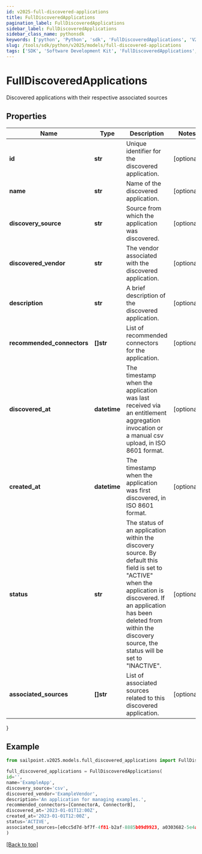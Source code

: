 ```yaml
---
id: v2025-full-discovered-applications
title: FullDiscoveredApplications
pagination_label: FullDiscoveredApplications
sidebar_label: FullDiscoveredApplications
sidebar_class_name: pythonsdk
keywords: ['python', 'Python', 'sdk', 'FullDiscoveredApplications', 'V2025FullDiscoveredApplications'] 
slug: /tools/sdk/python/v2025/models/full-discovered-applications
tags: ['SDK', 'Software Development Kit', 'FullDiscoveredApplications', 'V2025FullDiscoveredApplications']
---
```


# FullDiscoveredApplications

Discovered applications with their respective associated sources

## Properties

Name | Type | Description | Notes
------------ | ------------- | ------------- | -------------
**id** | **str** | Unique identifier for the discovered application. | [optional] 
**name** | **str** | Name of the discovered application. | [optional] 
**discovery_source** | **str** | Source from which the application was discovered. | [optional] 
**discovered_vendor** | **str** | The vendor associated with the discovered application. | [optional] 
**description** | **str** | A brief description of the discovered application. | [optional] 
**recommended_connectors** | **[]str** | List of recommended connectors for the application. | [optional] 
**discovered_at** | **datetime** | The timestamp when the application was last received via an entitlement aggregation invocation  or a manual csv upload, in ISO 8601 format. | [optional] 
**created_at** | **datetime** | The timestamp when the application was first discovered, in ISO 8601 format. | [optional] 
**status** | **str** | The status of an application within the discovery source.  By default this field is set to \"ACTIVE\" when the application is discovered.  If an application has been deleted from within the discovery source, the status will be set to \"INACTIVE\". | [optional] 
**associated_sources** | **[]str** | List of associated sources related to this discovered application. | [optional] 
}

## Example

```python
from sailpoint.v2025.models.full_discovered_applications import FullDiscoveredApplications

full_discovered_applications = FullDiscoveredApplications(
id='',
name='ExampleApp',
discovery_source='csv',
discovered_vendor='ExampleVendor',
description='An application for managing examples.',
recommended_connectors=[ConnectorA, ConnectorB],
discovered_at='2023-01-01T12:00Z',
created_at='2023-01-01T12:00Z',
status='ACTIVE',
associated_sources=[e0cc5d7d-bf7f-4f81-b2af-8885b09d9923, a0303682-5e4a-44f7-bdc2-6ce6112549c1]
)

```
[[Back to top]](#) 

